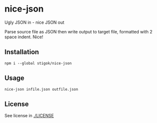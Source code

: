 # nice-json
Ugly JSON in - nice JSON out

Parse source file as JSON then write output to target file, formatted with 2 space indent. Nice!

## Installation

    npm i --global stigok/nice-json

## Usage

    nice-json infile.json outfile.json

## License

See license in [./LICENSE](./LICENSE)
